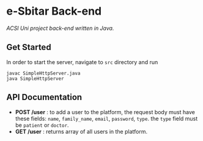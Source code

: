 # e-Sbitar Back-end

_ACSI Uni project back-end written in Java._

## Get Started

In order to start the server, navigate to `src` directory and run

```
javac SimpleHttpServer.java
java SimpleHttpServer
```

## API Documentation

- **POST /user** : to add a user to the platform, the request body must have these fields: `name`, `family_name`, `email`, `password`, `type`. the `type` field must be `patient` or `doctor`.
- **GET /user** : returns array of all users in the platform.
